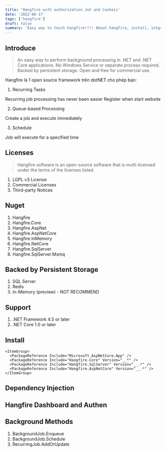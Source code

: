 ```yaml
---
title: 'Hangfire with authorization Jwt and Cookeis'
date: '2022-06-17'
tags: ['hangfire']
draft: false
summary: 'Easy way to touch hangfire!!!! About hangfire, install, intgate dashboard + authen'
---
```


## Introduce

> An easy way to perform background processing in .NET and .NET Core applications. No Windows Service or separate process required. Backed by persistent storage. Open and free for commercial use.

Hangfire là 1 open source framework trên dotNET cho phép bạn:

1. Recurring Tasks

Recurring job processing has never been easier
Register when start website

2. Queue-based Processing

Create a job and execute immediately

3. Schedule

Job will execute for a specified time

## Licenses

> Hangfire software is an open-source software that is multi-licensed under the terms of the licenses listed.

1. LGPL v3 License
2. Commercial Licenses
3. Third-party Notices

## Nuget

1. Hangfire
2. Hangfire.Core
3. Hangfire.AspNet
4. Hangfire.AspNetCore
5. Hangfire.InMemory
6. Hangfire.NetCore
7. Hangfire.SqlServer
8. Hangfire.SqlServer.Msmq

## Backed by Persistent Storage

1. SQL Server
2. Redis
3. In-Memory (preview) - NOT RECOMMEND

## Support

1. .NET Framework 4.5 or later
2. .NET Core 1.0 or later

## Install

```
<ItemGroup>
  <PackageReference Include="Microsoft.AspNetCore.App" />
  <PackageReference Include="Hangfire.Core" Version="__*" />
  <PackageReference Include="Hangfire.SqlServer" Version="__.*" />
  <PackageReference Include="Hangfire.AspNetCore" Version="__.*" />
</ItemGroup>
```

## Dependency Injection

## Hangfire Dashboard and Authen

## Background Methods

1. BackgroundJob.Enqueue
2. BackgroundJob.Schedule
3. RecurringJob.AddOrUpdate
